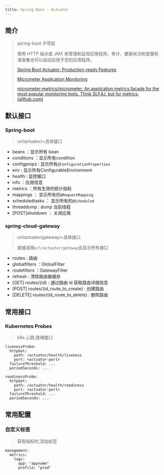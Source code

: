 ```yaml
---
title: Spring Boot - Actuator
---
```


##  简介

> spring-boot 子项目
>
> 使用 HTTP 端点或 JMX 来管理和监视应用程序。审计、健康状况和度量标准收集也可以自动应用于您的应用程序。
>
> [Spring Boot Actuator: Production-ready Features](https://docs.spring.io/spring-boot/docs/current/reference/html/actuator.html#actuator)
>
> [Micrometer Application Monitoring](https://micrometer.io/)
>
> [micrometer-metrics/micrometer: An application metrics facade for the most popular monitoring tools. Think SLF4J, but for metrics. (github.com)](https://github.com/micrometer-metrics/micrometer)



## 默认接口

### Spring-boot

> url/actuator/+具体接口

- beans  ：显示所有 bean
- conditions ：显示所有condition
- configprops : 显示所有`@ConfigurationProperties`
- env :  显示所有ConfigurableEnvironment
- health :  监控接口
- info ：应用信息
- metrics ：所有生效的统计指标
- mappings ： 显示所有的`@RequestMapping`
- scheduledtasks ： 显示所有的`@Scheduled`
- threaddump :  dump 当前线程
- [POST]shutdown ： 关闭应用

### spring-cloud-gateway

> url/actuator/gateway/+具体接口
>
> 直接调用`url/actuator/gateway`会显示所有接口

- routes : 路由
- globalfilters ：GlobalFilter
- routefilters ：GatewayFilter
- refresh :  清除路由器缓存
- [GET] routes/{id} : 通过路由 id 获取路由详细信息
- [POST] routes/{id_route_to_create} : 创建路由
- [DELETE] routes/{id_route_to_delete} : 删除路由

## 常用接口

### Kubernetes Probes

> k8s 心跳,就绪接口

```
livenessProbe:
  httpGet:
    path: /actuator/health/liveness
    port: <actuator-port>
  failureThreshold: ...
  periodSeconds: ...

readinessProbe:
  httpGet:
    path: /actuator/health/readiness
    port: <actuator-port>
  failureThreshold: ...
  periodSeconds: ...
```



## 常用配置

### 自定义标签

> 获取指标时,添加标签

```
management:
  metrics:
    tags:
      app: "appname"
      profile: "prod"
```

